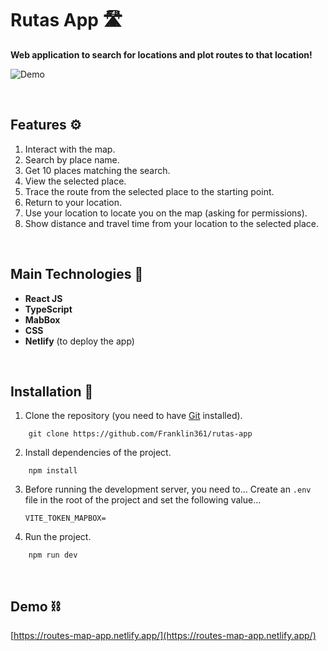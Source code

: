 # Rutas App 🛣️
**Web application to search for locations and plot routes to that location!**

![Demo](https://res.cloudinary.com/dnxchppfm/image/upload/v1661271445/franklin-page/routes_1_eangxw.webp)

&nbsp;

## Features ⚙️

1. Interact with the map.
2. Search by place name.
3. Get 10 places matching the search.
4. View the selected place.
5. Trace the route from the selected place to the starting point.
6. Return to your location.
7. Use your location to locate you on the map (asking for permissions).
8. Show distance and travel time from your location to the selected place.

&nbsp;

## Main Technologies 🧪

- **React JS**
- **TypeScript** 
- **MabBox** 
- **CSS** 
- **Netlify** (to deploy the app)

&nbsp;


## **Installation 🧰**

1. Clone the repository (you need to have [Git](https://git-scm.com) installed).

```shell
    git clone https://github.com/Franklin361/rutas-app
```

2.  Install dependencies of the project.

```shell
    npm install
```

3. Before running the development server, you need to...
    Create an `.env` file in the root of the project and set the following value...
    ```
    VITE_TOKEN_MAPBOX=
    ```

4. Run the project.
```shell
    npm run dev
```
&nbsp;

## **Demo ⛓️**

[https://routes-map-app.netlify.app/](https://routes-map-app.netlify.app/)
